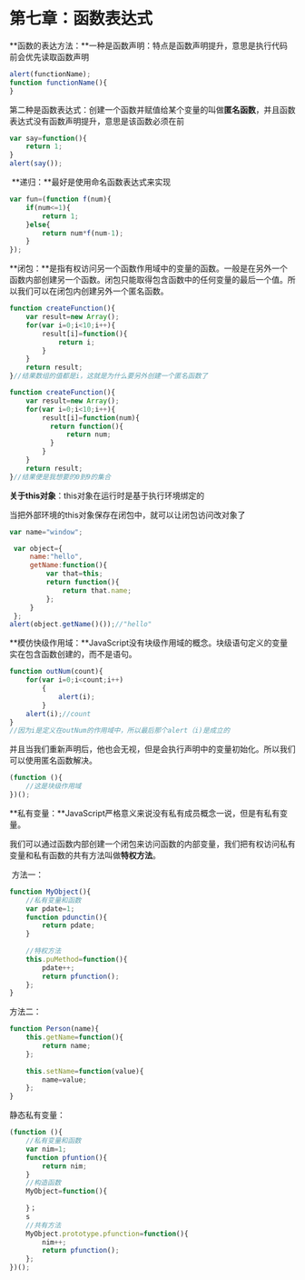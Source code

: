 # 第七章：函数表达式

​		**函数的表达方法：**一种是函数声明：特点是函数声明提升，意思是执行代码前会优先读取函数声明

```javascript
alert(functionName);
function functionName(){   
}
```

​		第二种是函数表达式：创建一个函数并赋值给某个变量的叫做**匿名函数**，并且函数表达式没有函数声明提升，意思是该函数必须在前

```javascript
var say=function(){
    return 1;
}
alert(say());
```

​	**递归：**最好是使用命名函数表达式来实现

```javascript
var fun=(function f(num){
    if(num<=1){
        return 1;
    }else{
        return num*f(num-1);
    }
});
```

​	**闭包：**是指有权访问另一个函数作用域中的变量的函数。一般是在另外一个函数内部创建另一个函数。闭包只能取得包含函数中的任何变量的最后一个值。所以我们可以在闭包内创建另外一个匿名函数。

```javascript
function createFunction(){
    var result=new Array();
    for(var i=0;i<10;i++){
        result[i]=function(){
            return i;
        }
    }
    return result;
}//结果数组的值都是i，这就是为什么要另外创建一个匿名函数了

function createFunction(){
    var result=new Array();
    for(var i=0;i<10;i++){
        result[i]=function(num){
          return function(){
              return num;
          }
        }
    }
    return result;
}//结果便是我想要的0到9的集合
```

**关于this对象**：this对象在运行时是基于执行环境绑定的

当把外部环境的this对象保存在闭包中，就可以让闭包访问改对象了

```javascript
var name="window";

 var object={
     name:"hello",
     getName:function(){
         var that=this;
         return function(){
             return that.name;
         };
     }
 };
alert(object.getName()());//"hello"
```

**模仿快级作用域：**JavaScript没有块级作用域的概念。块级语句定义的变量实在包含函数创建的，而不是语句。

```javascript
function outNum(count){
    for(var i=0;i<count;i++)
        {
            alert(i);
        }
    alert(i);//count
}
//因为i是定义在outNum的作用域中，所以最后那个alert（i)是成立的
```

并且当我们重新声明后，他也会无视，但是会执行声明中的变量初始化。所以我们可以使用匿名函数解决。

```javascript
(function (){
    //这是块级作用域
})();
```

**私有变量：**JavaScript严格意义来说没有私有成员概念一说，但是有私有变量。

​	我们可以通过函数内部创建一个闭包来访问函数的内部变量，我们把有权访问私有变量和私有函数的共有方法叫做**特权方法**。

​	方法一：

```javascript
function MyObject(){
    //私有变量和函数
    var pdate=1;
    function pdunctin(){
        return pdate;
    }
    
    //特权方法
    this.puMethod=function(){
        pdate++;
        return pfunction();
    };
}
```

方法二：

```javascript
function Person(name){
    this.getName=function(){
        return name;
    };
    
    this.setName=function(value){
        name=value;
    };
}
```

静态私有变量：

```javascript
(function (){
    //私有变量和函数
    var nim=1;
    function pfuntion(){
        return nim;
    }
    //构造函数
    MyObject=function(){
        
    }；
    s
    //共有方法
    MyObject.prototype.pfunction=function(){
        nim++;
        return pfunction();
    };
})();
```

